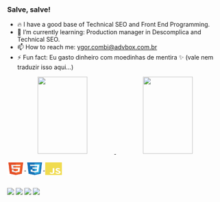 ### Salve, salve!

- 🔥 I have a good base of Technical SEO and Front End Programming.
- 🌱 I’m currently learning: Production manager in Descomplica and Technical SEO.
- 📫 How to reach me: ygor.combi@advbox.com.br
- ⚡ Fun fact: Eu gasto dinheiro com moedinhas de mentira ✨ (vale nem traduzir isso aqui...)

<div align="center">
  <a href="https://github.com/combizera">
  <img height="180em" width="48%" src="https://github-readme-stats.vercel.app/api?username=combizera&show_icons=true&theme=tokyonight&include_all_commits=true&count_private=true"/>
  <img height="180em" width="48%" src="https://github-readme-stats.vercel.app/api/top-langs/?username=combizera&layout=compact&langs_count=7&theme=tokyonight"/>
</div>
  
<div style="display: inline_block"><br>
  <img align="center" alt="combizera__HTML" height="30" width="40" src="https://raw.githubusercontent.com/devicons/devicon/master/icons/html5/html5-original.svg">
  <img align="center" alt="combizera__CSS" height="30" width="40" src="https://raw.githubusercontent.com/devicons/devicon/master/icons/css3/css3-original.svg">
  <img align="center" alt="combizera__Js" height="30" width="40" src="https://raw.githubusercontent.com/devicons/devicon/master/icons/javascript/javascript-plain.svg">
</div>
  
  ##
 
<div> 
  <a href="https://www.instagram.com/combizera" target="_blank"><img src="https://img.shields.io/badge/-Instagram-%23E4405F?style=for-the-badge&logo=instagram&logoColor=white" target="_blank"></a>
  <a href="https://discord.gg/G3scsEHrNp" target="_blank"><img src="https://img.shields.io/badge/Discord-7289DA?style=for-the-badge&logo=discord&logoColor=white" target="_blank"></a> 
  <a href = "mailto:ygor.combi@agenciasolary.com.br"><img src="https://img.shields.io/badge/-Gmail-%23333?style=for-the-badge&logo=gmail&logoColor=white" target="_blank"></a>
  <a href="[https://www.linkedin.com/in/ygor-gabriel-combi-59ab061b0](https://www.linkedin.com/in/combizera/)" target="_blank"><img src="https://img.shields.io/badge/-LinkedIn-%230077B5?style=for-the-badge&logo=linkedin&logoColor=white" target="_blank"></a>  
</div>


